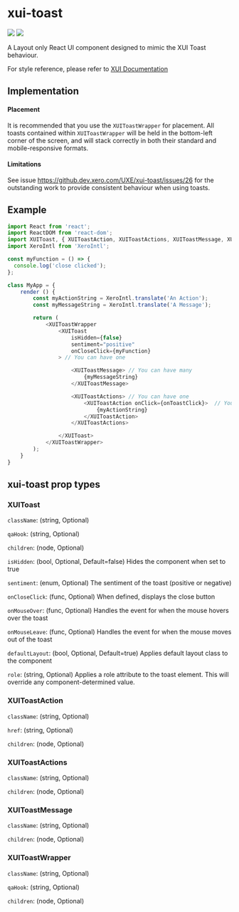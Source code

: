 xui-toast
=========
![](https://img.shields.io/badge/XUI-^10.0.0-blue.svg)
![](https://img.shields.io/badge/React-^15.5.4-blue.svg)

A Layout only React UI component designed to mimic the XUI Toast behaviour.

For style reference, please refer to [XUI Documentation](https://github.dev.xero.com/pages/UXE/xui/#10.24.1/section-toast.html)

## Implementation

#### Placement
It is recommended that you use the `XUIToastWrapper` for placement. All toasts contained within `XUIToastWrapper` will be held in the bottom-left corner of the screen, and will stack correctly in both their standard and mobile-responsive formats.

#### Limitations

See issue https://github.dev.xero.com/UXE/xui-toast/issues/26 for the outstanding work to provide consistent behaviour when using toasts.

## Example
```js
import React from 'react';
import ReactDOM from 'react-dom';
import XUIToast, { XUIToastAction, XUIToastActions, XUIToastMessage, XUIToastWrapper } from '@xero/xui/react/toast';
import XeroIntl from 'XeroIntl';

const myFunction = () => {
  console.log('close clicked');
};

class MyApp = {
	render () {
		const myActionString = XeroIntl.translate('An Action');
		const myMessageString = XeroIntl.translate('A Message');

		return (
			<XUIToastWrapper
				<XUIToast
					isHidden={false}
					sentiment="positive"
					onCloseClick={myFunction}
				> // You can have one

					<XUIToastMessage> // You can have many
						{myMessageString}
					</XUIToastMessage>

					<XUIToastActions> // You can have one
						<XUIToastAction onClick={onToastClick}>  // You can have many
							{myActionString}
						</XUIToastAction>
					</XUIToastActions>

				</XUIToast>
			</XUIToastWrapper>
		);
	}
}
```

## xui-toast prop types

### XUIToast
`className`: (string, Optional)

`qaHook`: (string, Optional)

`children`: (node, Optional)

`isHidden`: (bool, Optional, Default=false) Hides the component when set to true

`sentiment`: (enum, Optional) The sentiment of the toast (positive or negative)

`onCloseClick`: (func, Optional) When defined, displays the close button

`onMouseOver`: (func, Optional) Handles the event for when the mouse hovers over the toast

`onMouseLeave`: (func, Optional) Handles the event for when the mouse moves out of the toast

`defaultLayout`: (bool, Optional, Default=true) Applies default layout class to the component

`role`: (string, Optional) Applies a role attribute to the toast element. This will override any component-determined value.


### XUIToastAction
`className`: (string, Optional)

`href`: (string, Optional)

`children`: (node, Optional)


### XUIToastActions
`className`: (string, Optional)

`children`: (node, Optional)


### XUIToastMessage
`className`: (string, Optional)

`children`: (node, Optional)


### XUIToastWrapper
`className`: (string, Optional)

`qaHook`: (string, Optional)

`children`: (node, Optional)
